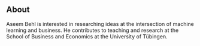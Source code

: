 ## About

Aseem Behl is interested in researching ideas at the intersection of machine learning and business. He contributes to teaching and research at the School of Business and Economics at the University of Tübingen.
